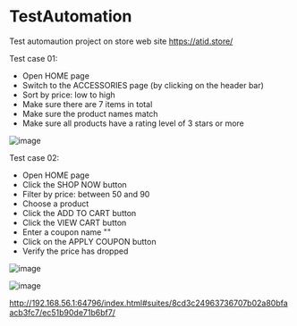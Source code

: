 # TestAutomation
Test automaution project on store web site https://atid.store/

Test case 01:
-	Open HOME page
-	Switch to the ACCESSORIES page (by clicking on the header bar)
-	Sort by price: low to high
-	Make sure there are 7 items in total
-	Make sure the product names match
-	Make sure all products have a rating level of 3 stars or more

![image](https://user-images.githubusercontent.com/106435061/180665277-e2fb3baf-36c3-4cce-af69-f56c19274c38.png)

Test case 02:
-	Open HOME page
- Click the SHOP NOW button
- Filter by price: between 50 and 90
- Choose a product
- Click the ADD TO CART button
- Click the VIEW CART button
- Enter a coupon name ""
- Click on the APPLY COUPON button
- Verify the price has dropped
 
![image](https://user-images.githubusercontent.com/106435061/180665629-fa940ac8-5184-48dd-8805-00c04d2a75d5.png)

![image](https://user-images.githubusercontent.com/106435061/181028270-7b451119-7c12-4f99-a704-fff6f339984d.png)

http://192.168.56.1:64796/index.html#suites/8cd3c24963736707b02a80bfaacb3fc7/ec51b90de71b6bf7/
